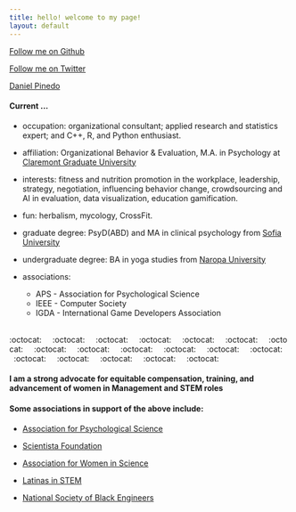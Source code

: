```yaml
---
title: hello! welcome to my page!
layout: default
---
```

<script async defer src="https://buttons.github.io/buttons.js"></script>
<a class="github-button" href="https://github.com/dapinedo" data-size="large" aria-label="Follow me on GitHub">Follow me on Github</a>

<a href="https://twitter.com/daniel_a_pinedo" class="twitter-follow-button" data-show-count="false">Follow me on Twitter</a><script async src="//platform.twitter.com/widgets.js" charset="utf-8"></script>

<script type="text/javascript" src="https://platform.linkedin.com/badges/js/profile.js" async defer></script>
<div class="LI-profile-badge"  data-version="v1" data-size="medium" data-locale="en_US" data-type="horizontal" data-theme="dark" data-vanity="danielpinedo"><a class="LI-simple-link" href='https://www.linkedin.com/in/danielpinedo?trk=profile-badge'>Daniel Pinedo</a></div>

#### Current ...

* occupation: organizational consultant; applied research and statistics expert; and C++, R, and Python enthusiast.

* affiliation: Organizational Behavior & Evaluation, M.A. in Psychology at [Claremont Graduate University](https://www.cgu.edu/academics/program/organizational-behavior-evaluation/)

* interests: fitness and nutrition promotion in the workplace, leadership, strategy, negotiation, influencing behavior change, crowdsourcing and AI in evaluation, data visualization, education gamification.

* fun: herbalism, mycology, CrossFit.

* graduate degree: PsyD(ABD) and MA in clinical psychology from [Sofia University](http://www.sofia.edu/)

* undergraduate degree: BA in yoga studies from [Naropa University](http://www.naropa.edu/academics/bachelors/yoga/alumni-profiles.php)

* associations:
     * APS - Association for Psychological Science
     * IEEE - Computer Society
     * IGDA - International Game Developers Association

<br>
:octocat:&nbsp;&nbsp;&nbsp;&nbsp;&nbsp;:octocat:&nbsp;&nbsp;&nbsp;&nbsp;&nbsp;:octocat:&nbsp;&nbsp;&nbsp;&nbsp;&nbsp;:octocat:&nbsp;&nbsp;&nbsp;&nbsp;&nbsp;:octocat:&nbsp;&nbsp;&nbsp;&nbsp;&nbsp;:octocat:&nbsp;&nbsp;&nbsp;&nbsp;&nbsp;:octocat:&nbsp;&nbsp;&nbsp;&nbsp;&nbsp;:octocat:&nbsp;&nbsp;&nbsp;&nbsp;&nbsp;:octocat:&nbsp;&nbsp;&nbsp;&nbsp;&nbsp;:octocat:&nbsp;&nbsp;&nbsp;&nbsp;&nbsp;:octocat:&nbsp;&nbsp;&nbsp;&nbsp;&nbsp;:octocat:&nbsp;&nbsp;&nbsp;&nbsp;&nbsp;:octocat:&nbsp;&nbsp;&nbsp;&nbsp;&nbsp;:octocat:&nbsp;&nbsp;&nbsp;&nbsp;&nbsp;:octocat:&nbsp;&nbsp;&nbsp;&nbsp;&nbsp;:octocat:&nbsp;&nbsp;&nbsp;&nbsp;&nbsp;:octocat:&nbsp;&nbsp;&nbsp;&nbsp;&nbsp;:octocat:

#### I am a strong advocate for equitable compensation, training, and advancement of women in Management and STEM roles
#### Some associations in support of the above include:
* [Association for Psychological Science](https://www.psychologicalscience.org)

* [Scientista Foundation](http://www.scientistafoundation.com)

* [Association for Women in Science](https://www.awis.org)

* [Latinas in STEM](http://www.latinasinstem.com)

* [National Society of Black Engineers](http://www.nsbe.org/home.aspx)
